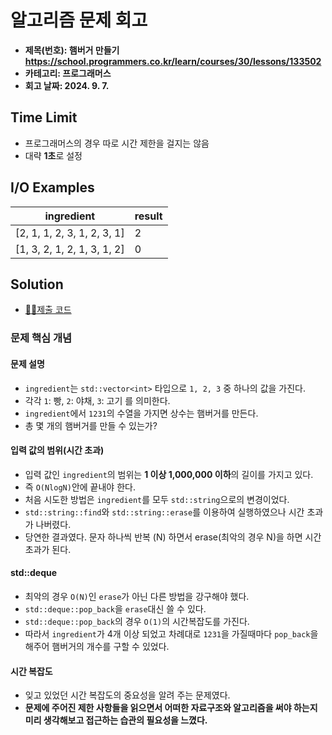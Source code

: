 # 알고리즘 문제 회고

- **제목(번호): 햄버거 만들기 https://school.programmers.co.kr/learn/courses/30/lessons/133502**
- **카테고리: 프로그래머스**
- **회고 날짜: 2024. 9. 7.**


## Time Limit

- 프로그래머스의 경우 따로 시간 제한을 걸지는 않음
- 대략 **1초**로 설정

## I/O Examples

| ingredient                  | result |
|-----------------------------|--------|
| [2, 1, 1, 2, 3, 1, 2, 3, 1] | 2      |
| [1, 3, 2, 1, 2, 1, 3, 1, 2] | 0      |

## Solution

- [👨‍💻제출 코드](solution.cc)

### 문제 핵심 개념

#### 문제 설명

- `ingredient`는 `std::vector<int>` 타입으로 `1, 2, 3` 중 하나의 값을 가진다.
- 각각 `1`: 빵, `2`: 야채, `3`: 고기 를 의미한다.
- `ingredient`에서 `1231`의 수열을 가지면 상수는 햄버거를 만든다.
- 총 몇 개의 햄버거를 만들 수 있는가?

#### 입력 값의 범위(시간 초과)

- 입력 값인 `ingredient`의 범위는 **1 이상 1,000,000 이하**의 길이를 가지고 있다.
- 즉 `O(NlogN)`안에 끝내야 한다.
- 처음 시도한 방법은 `ingredient`를 모두 `std::string`으로의 변경이었다.
- `std::string::find`와 `std::string::erase`를 이용하여 실행하였으나 시간 초과가 나버렸다.
- 당연한 결과였다. 문자 하나씩 반복 (N) 하면서 erase(최악의 경우 N)을 하면 시간 초과가 된다.

#### std::deque

- 최악의 경우 `O(N)`인 `erase`가 아닌 다른 방법을 강구해야 했다.
- `std::deque::pop_back`을 `erase`대신 쓸 수 있다.
- `std::deque::pop_back`의 경우 `O(1)`의 시간복잡도를 가진다.
- 따라서 `ingredient`가 4개 이상 되었고 차례대로 `1231`을 가질때마다 `pop_back`을 해주어 햄버거의 개수를 구할 수 있었다.

#### 시간 복잡도

- 잊고 있었던 시간 복잡도의 중요성을 알려 주는 문제였다.
- **문제에 주어진 제한 사항들을 읽으면서 어떠한 자료구조와 알고리즘을 써야 하는지 미리 생각해보고 접근하는 습관의 필요성을 느꼈다.**
